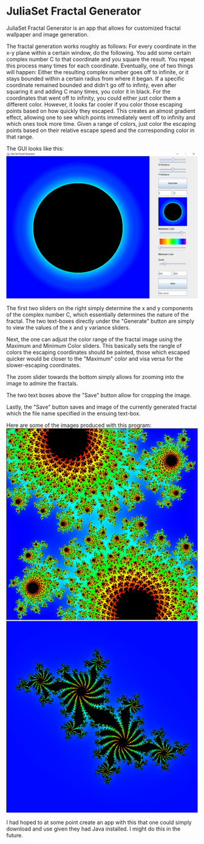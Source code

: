# JuliaSet Fractal Generator

JuliaSet Fractal Generator is an app that allows for customized fractal wallpaper and image generation.

The fractal generation works roughly as follows: For every coordinate in the x-y plane within a certain window, do the following. You add some certain complex number C to that coordinate and you square the result. You repeat this process many times for each coordinate. Eventually, one of two things will happen: Either the resulting complex number goes off to infinite, or it stays bounded within a certain radius from where it began. If a specific coordinate remained bounded and didn't go off to infinty, even after squaring it and adding C many times, you color it in black. For the coordinates that went off to infinity, you could either just color them a different color. However, it looks far cooler if you color those escaping points based on how quickly they escaped. This creates an almost gradient effect, allowing one to see which points immediately went off to infinity and which ones took more time. Given a range of colors, just color the escaping points based on their relative escape speed and the corresponding color in that range. 

The GUI looks like this:
![GUI](https://github.com/Akash-Nayar/JuliaSet/blob/main/saved/gui.png)

The first two sliders on the right simply determine the x and y components of the complex number C, which essentially determines the nature of the fractal.
The two text-boxes directly under the "Generate" button are simply to view the values of the x and y variance sliders.

Next, the one can adjust the color range of the fractal image using the Maximum and Minimum Color sliders. This basically sets the rangle of colors the escaping coordinates should be painted, those which escaped quicker would be closer to the "Maximum" color and visa versa for the slower-escaping coordinates.

The zoom slider towards the bottom simply allows for zooming into the image to admire the fractals.

The two text boxes above the "Save" button allow for cropping the image.

Lastly, the "Save" button saves and image of the currently generated fractal which the file name specified in the ensuing text-box.

Here are some of the images produced with this program: 
![Example 1](https://github.com/Akash-Nayar/JuliaSet/blob/main/saved/WOAH.png)
![Example 2](https://github.com/Akash-Nayar/JuliaSet/blob/main/saved/epic.png)

I had hoped to at some point create an app with this that one could simply download and use given they had Java installed. I might do this in the future.
